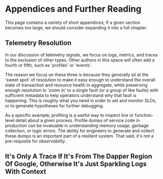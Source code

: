 # Appendices and Further Reading

This page contains a variety of short appendices; If a given section becomes too
large, we should consider expanding it into a full chapter.

## Telemetry Resolution

In our discussion of telemetry signals, we focus on logs, metrics, and traces to
the exclusion of other types. Other authors in this space will often add a
fourth or fifth, such as 'profiles' or 'events'.

The reason we focus on these three is because they generally sit at the 'sweet
spot' of resolution to make it easy enough to understand the overall state of
transaction and resource health in aggregate, while preserving enough resolution
to 'zoom in' to a single fault (or a group of like faults) with sufficient
metadata to help operators understand why that fault is happening. This is
roughly what you need in order to set and monitor SLOs, or to generate
hypotheses for further debugging.

As a specific example, profiling is a useful way to inspect line or
function-level detail about a given process. Profile dumps of service code in
production can be invaluable in understanding memory usage, garbage collection,
or logic errors. The ability for engineers to generate and collect these dumps
is an important part of a resilient system. That said, it's not a pre-requisite
for _observability_.

<!-- markdownlint-disable line-length-->
## It's Only A Trace If It's From The Dapper Region Of Google, Otherwise It's Just Sparkling Logs With Context
<!-- markdownlint-enable line-length-->

<!-- TODO: I just like this header -->